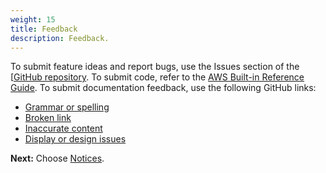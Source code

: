 ```yaml
---
weight: 15
title: Feedback
description: Feedback.
---
```


To submit feature ideas and report bugs, use the Issues section of the [[GitHub repository](https://github.com/aws-ia/cfn-abi-crowdstrike-fcs). To submit code, refer to the [AWS Built-in Reference Guide](https://a.co/j72wxaw). To submit documentation feedback, use the following GitHub links:

* [Grammar or spelling](https://github.com/aws-ia/cfn-abi-crowdstrike-fcs/issues/new?labels=documentation,grammar+or+spelling&title=Deployment+guide+feedback&body=Section+heading:%0ADocumentation+issue+description:%0A)
* [Broken link](https://github.com/aws-ia/cfn-abi-crowdstrike-fcs/issues/new?labels=documentation,broken+link&title=Deployment+guide+feedback&body=Section+heading:%0ADocumentation+issue+description:%0A)
* [Inaccurate content](https://github.com/aws-ia/cfn-abi-crowdstrike-fcs/issues/new?labels=documentation,inaccurate+content&title=Deployment+guide+feedback&body=Section+heading:%0ADocumentation+issue+description:%0A)
* [Display or design issues](https://github.com/aws-ia/cfn-abi-crowdstrike-fcs/issues/new?labels=documentation,display+and+design&title=Deployment+guide+feedback&body=Section+heading:%0ADocumentation+issue+description:%0A)

**Next:** Choose [Notices](/notices/index.html).